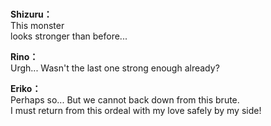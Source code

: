 # 

  
**Shizuru：**  
This monster  
 looks stronger than before...  
  
**Rino：**  
Urgh... Wasn't the last one strong enough already?  
  
**Eriko：**  
Perhaps so... But we cannot back down from this brute.  
I must return from this ordeal with my love safely by my side!  
